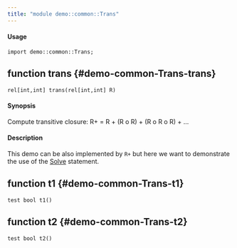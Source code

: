 ```yaml
---
title: "module demo::common::Trans"
---
```


#### Usage

`import demo::common::Trans;`


## function trans {#demo-common-Trans-trans}

```rascal
rel[int,int] trans(rel[int,int] R)

```

#### Synopsis

Compute transitive closure: R+ = R + (R o R) + (R o R o R) + ...

#### Description


  This demo can be also implemented by `R+` but here
  we want to demonstrate the use of the [Solve](../../../Rascal/Statements/Solve/index.md) statement.

## function t1 {#demo-common-Trans-t1}

```rascal
test bool t1()

```

## function t2 {#demo-common-Trans-t2}

```rascal
test bool t2()

```


